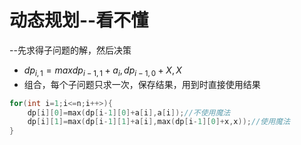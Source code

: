 # 动态规划--看不懂
--先求得子问题的解，然后决策

* $dp_{i,1}=max{dp_{i-1,1}+a_i, dp_{i-1,0}+X, X}$
* 组合，每个子问题只求一次，保存结果，用到时直接使用结果
```cpp
for(int i=1;i<=n;i++>){
    dp[i][0]=max(dp[i-1][0]+a[i],a[i]);//不使用魔法
    dp[i][1]=max(dp[i-1][1]+a[i],max(dp[i-1][0]+x,x));//使用魔法
}
```